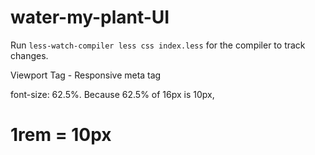 # water-my-plant-UI


Run `less-watch-compiler less css index.less` for the compiler to track changes.

Viewport Tag -
<meta name="viewport" content="width=device-width, initial-scale=1.0">
Responsive meta tag
<!-- <meta name="viewport" content= "width=device-width, initial-scale=1.0">  -->

font-size: 62.5%. Because 62.5% of 16px is 10px, 
# 1rem = 10px
